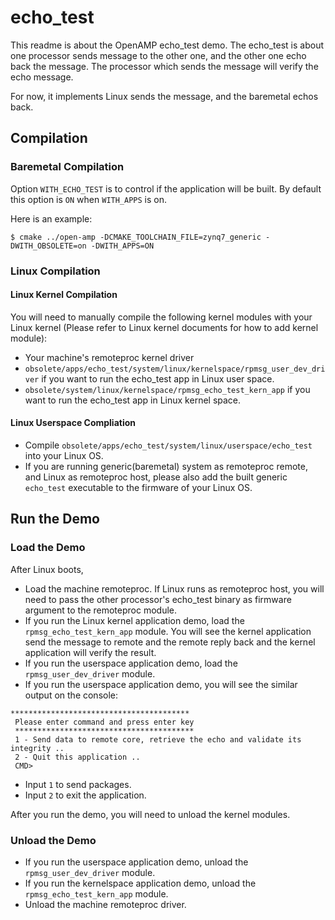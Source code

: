 
# echo_test
This readme is about the OpenAMP echo_test demo.
The echo_test is about one processor sends message to the other one, and the other one echo back the message. The processor which sends the message will verify the echo message.

For now, it implements Linux sends the message, and the baremetal echos back.

## Compilation

### Baremetal Compilation
Option `WITH_ECHO_TEST` is to control if the application will be built.
By default this option is `ON` when `WITH_APPS` is on.

Here is an example:

```
$ cmake ../open-amp -DCMAKE_TOOLCHAIN_FILE=zynq7_generic -DWITH_OBSOLETE=on -DWITH_APPS=ON
```

### Linux Compilation

#### Linux Kernel Compilation
You will need to manually compile the following kernel modules with your Linux kernel (Please refer to Linux kernel documents for how to add kernel module):

* Your machine's remoteproc kernel driver
* `obsolete/apps/echo_test/system/linux/kernelspace/rpmsg_user_dev_driver` if you want to run the echo_test app in Linux user space.
* `obsolete/system/linux/kernelspace/rpmsg_echo_test_kern_app` if you want to run the echo_test app in Linux kernel space.

#### Linux Userspace Compliation
* Compile `obsolete/apps/echo_test/system/linux/userspace/echo_test` into your Linux OS.
* If you are running generic(baremetal) system as remoteproc remote, and Linux as remoteproc host, please also add the built generic `echo_test` executable to the firmware of your Linux OS.

## Run the Demo

### Load the Demo
After Linux boots,
* Load the machine remoteproc. If Linux runs as remoteproc host, you will need to pass the other processor's echo_test binary as firmware argument to the remoteproc module.
* If you run the Linux kernel application demo, load the `rpmsg_echo_test_kern_app` module. You will see the kernel application send the message to remote and the remote reply back and the kernel application will verify the result.
* If you run the userspace application demo, load the `rpmsg_user_dev_driver` module.
* If you run the userspace application demo, you will see the similar output on the console:
```
****************************************
 Please enter command and press enter key
 ****************************************
 1 - Send data to remote core, retrieve the echo and validate its integrity ..
 2 - Quit this application ..
 CMD>
```
* Input `1` to send packages.
* Input `2` to exit the application.

After you run the demo, you will need to unload the kernel modules.

### Unload the Demo
* If you run the userspace application demo, unload the `rpmsg_user_dev_driver` module.
* If you run the kernelspace application demo, unload the `rpmsg_echo_test_kern_app` module.
* Unload the machine remoteproc driver.

